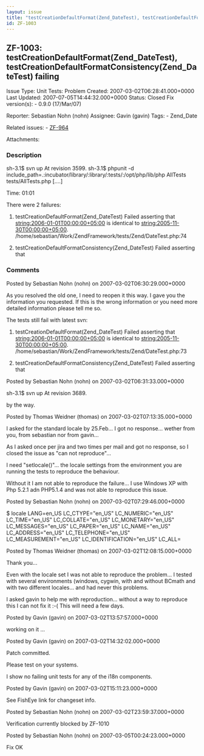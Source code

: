 ```yaml
---
layout: issue
title: "testCreationDefaultFormat(Zend_DateTest), testCreationDefaultFormatConsistency(Zend_DateTest) failing"
id: ZF-1003
---
```


ZF-1003: testCreationDefaultFormat(Zend\_DateTest), testCreationDefaultFormatConsistency(Zend\_DateTest) failing
----------------------------------------------------------------------------------------------------------------

 Issue Type: Unit Tests: Problem Created: 2007-03-02T06:28:41.000+0000 Last Updated: 2007-07-05T14:44:32.000+0000 Status: Closed Fix version(s): - 0.9.0 (17/Mar/07)
 
 Reporter:  Sebastian Nohn (nohn)  Assignee:  Gavin (gavin)  Tags: - Zend\_Date
 
 Related issues: - [ZF-964](/issues/browse/ZF-964)
 
 Attachments: 
### Description

sh-3.1$ svn up At revision 3599. sh-3.1$ phpunit -d include\_path=.:incubator/library/:library/:tests/:/opt/php/lib/php AllTests tests/AllTests.php [....]

Time: 01:01

There were 2 failures:

1) testCreationDefaultFormat(Zend\_DateTest) Failed asserting that <string:2006-01-01T00:00:00+05:00> is identical to <string:2005-11-30T00:00:00+05:00>. /home/sebastian/Work/ZendFramework/tests/Zend/DateTest.php:74

2) testCreationDefaultFormatConsistency(Zend\_DateTest) Failed asserting that

 

 

### Comments

Posted by Sebastian Nohn (nohn) on 2007-03-02T06:30:29.000+0000

As you resolved the old one, I need to reopen it this way. I gave you the information you requested. If this is the wrong information or you need more detailed information please tell me so.

The tests still fail with latest svn:

1) testCreationDefaultFormat(Zend\_DateTest) Failed asserting that <string:2006-01-01T00:00:00+05:00> is identical to <string:2005-11-30T00:00:00+05:00>. /home/sebastian/Work/ZendFramework/tests/Zend/DateTest.php:73

2) testCreationDefaultFormatConsistency(Zend\_DateTest) Failed asserting that

 

 

Posted by Sebastian Nohn (nohn) on 2007-03-02T06:31:33.000+0000

sh-3.1$ svn up At revision 3689.

by the way.

 

 

Posted by Thomas Weidner (thomas) on 2007-03-02T07:13:35.000+0000

I asked for the standard locale by 25.Feb... I got no response... wether from you, from sebastian nor from gavin...

As I asked once per jira and two times per mail and got no response, so I closed the issue as "can not reproduce"...

I need "setlocale()"... the locale settings from the environment you are running the tests to reproduce the behaviour.

Without it I am not able to reproduce the failure... I use Windows XP with Php 5.2.1 adn PHP5.1.4 and was not able to reproduce this issue.

 

 

Posted by Sebastian Nohn (nohn) on 2007-03-02T07:29:46.000+0000

$ locale LANG=en\_US LC\_CTYPE="en\_US" LC\_NUMERIC="en\_US" LC\_TIME="en\_US" LC\_COLLATE="en\_US" LC\_MONETARY="en\_US" LC\_MESSAGES="en\_US" LC\_PAPER="en\_US" LC\_NAME="en\_US" LC\_ADDRESS="en\_US" LC\_TELEPHONE="en\_US" LC\_MEASUREMENT="en\_US" LC\_IDENTIFICATION="en\_US" LC\_ALL=

 

 

Posted by Thomas Weidner (thomas) on 2007-03-02T12:08:15.000+0000

Thank you...

Even with the locale set I was not able to reproduce the problem... I tested with several environments (windows, cygwin, with and without BCmath and with two different locales... and had never this problems.

I asked gavin to help me with reproduction... without a way to reproduce this I can not fix it :-( This will need a few days.

 

 

Posted by Gavin (gavin) on 2007-03-02T13:57:57.000+0000

working on it ...

 

 

Posted by Gavin (gavin) on 2007-03-02T14:32:02.000+0000

Patch committed.

Please test on your systems.

I show no failing unit tests for any of the i18n components.

 

 

Posted by Gavin (gavin) on 2007-03-02T15:11:23.000+0000

See FishEye link for changeset info.

 

 

Posted by Sebastian Nohn (nohn) on 2007-03-02T23:59:37.000+0000

Verification currently blocked by ZF-1010

 

 

Posted by Sebastian Nohn (nohn) on 2007-03-05T00:24:23.000+0000

Fix OK

 

 